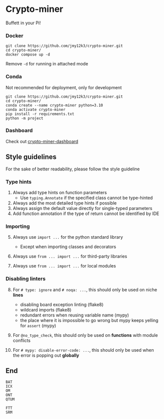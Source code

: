 # Crypto-miner

Buffett in your Pi!



### Docker

```shell
git clone https://github.com/jmy12k3/crypto-miner.git
cd crypto-miner/
docker compose up -d
```

Remove ```-d``` for running in attached mode



### Conda

Not recommended for deployment, only for development

```
git clone https://github.com/jmy12k3/crypto-miner.git
cd crypto-miner/
conda create --name crypto-miner python=3.10
conda activate crypto-miner
pip install -r requirements.txt
python -m project
```



### Dashboard

Check out [crypto-miner-dashboard](https://github.com/jmy12k3/crypto-miner-dashboard)





## Style guidelines

For the sake of better readability, please follow the style guideline



### Type hints

1. Always add type hints on function parameters
    - Use ```typing.Annotate``` if the specified class cannot be type-hinted
2. Always add the most detailed type hints if possible
3. Always assign the default value directly for single-typed parameters
4. Add function annotation if the type of return cannot be identified by IDE



### Importing

5. Always use ```import ...``` for the python standard library
   - Except when importing classes and decorators

6. Always use ```from ... import ...``` for third-party libraries

7. Always use ```from ... import ...``` for local modules



### Disabling linters

8. For ```# type: ignore``` and ```# noqa: ...```, this should only be used on niche **lines**
   - disabling board exception linting (flake8)
   - wildcard imports (flake8)
   - redundant errors when reusing variable name (mypy)
   - the place where it is impossible to go wrong but mypy keeps yelling for ```assert``` (mypy)

9. For ```@no_type_check```, this should only be used on **functions** with module conflicts

10. For ```# mypy: disable-error-code: ...```, this should only be used when the error is popping out **globally**





## End

```
BAT
ICX
OM
ONT
QTUM
```

```
FTT
SRM
```

